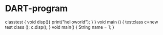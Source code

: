 # DART-program
 classtest     {
   void disp(){
     print("helloworld");
 }
}
void main ()   {
    testclass c=new test class ();
    c.disp();
}
void main() { 
   String name = 1; 
}
